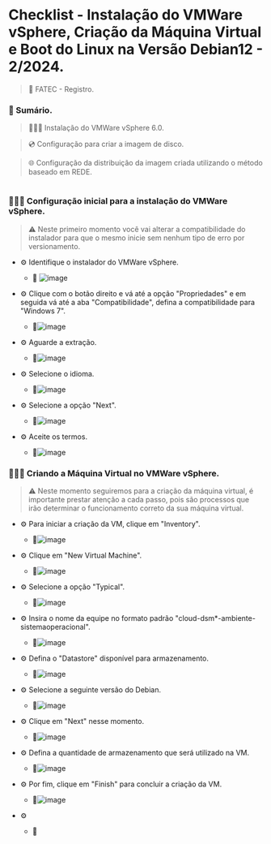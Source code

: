 <h1>Checklist - Instalação do VMWare vSphere, Criação da Máquina Virtual e Boot do Linux na Versão Debian12 - 2/2024.</h1>

> 📍 FATEC - Registro.

### 📃 Sumário.
> 👨🏽‍💻 Instalação do VMWare vSphere 6.0.

> 💿 Configuração para criar a imagem de disco.

> 🌐 Configuração da distribuição da imagem criada utilizando o método baseado em REDE.

#

### 👨🏽‍💻 Configuração inicial para a instalação do VMWare vSphere.
> ⚠️ Neste primeiro momento você vai alterar a compatibilidade do instalador para que o mesmo inicie sem nenhum tipo de erro por versionamento.
  
  + ⚙️ Identifique o instalador do VMWare vSphere.
    + 🔧 ![image](https://github.com/user-attachments/assets/14624843-eebe-4579-9263-4aa3db4edb21)

  + ⚙️ Clique com o botão direito e vá até a opção "Propriedades" e em seguida vá até a aba "Compatibilidade", defina a compatibilidade para "Windows 7".
    + 🔧![image](https://github.com/user-attachments/assets/2aa2ba20-4c5d-4bff-863c-28d5cdb91b5b)

  + ⚙️ Aguarde a extração.
      + 🔧![image](https://github.com/user-attachments/assets/6a1f8922-64db-4c3c-84c0-0636c8b4cf0d)
        
  + ⚙️ Selecione o idioma.
      + 🔧![image](https://github.com/user-attachments/assets/076d62aa-53a6-425b-b26d-f06fac54891b)
        
  + ⚙️ Selecione a opção "Next".
      + 🔧![image](https://github.com/user-attachments/assets/90f87562-c85a-4aa5-b554-469a403decd3)
        
  + ⚙️ Aceite os termos.
      + 🔧![image](https://github.com/user-attachments/assets/ae65865e-44a7-40ec-bd26-820d47ad6b01)

### 👨🏽‍💻 Criando a Máquina Virtual no VMWare vSphere.
> ⚠️ Neste momento seguiremos para a criação da máquina virtual, é importante prestar atenção a cada passo, pois são processos que irão determinar o funcionamento correto da sua máquina virtual.

  + ⚙️ Para iniciar a criação da VM, clique em "Inventory".
      + 🔧![image](https://github.com/user-attachments/assets/4c95e7c5-f316-4b83-9ac5-cf47135eeae9)
        
  + ⚙️ Clique em "New Virtual Machine".
      + 🔧![image](https://github.com/user-attachments/assets/ab5b87e0-a6ff-45f0-b0d5-b40960198de9)
        
  + ⚙️ Selecione a opção "Typical".
      + 🔧![image](https://github.com/user-attachments/assets/f0198453-6108-4064-b00c-a2a46becb4cd)
        
  + ⚙️ Insira o nome da equipe no formato padrão "cloud-dsm*-ambiente-sistemaoperacional".
      + 🔧![image](https://github.com/user-attachments/assets/0d8b16a8-51a8-45c1-8e9c-c030a6f5f020)

  + ⚙️ Defina o "Datastore" disponível para armazenamento.
      + 🔧![image](https://github.com/user-attachments/assets/2a3d539f-5e2b-4def-ba29-82bf1492a150)

  + ⚙️ Selecione a seguinte versão do Debian.
      + 🔧![image](https://github.com/user-attachments/assets/3a1a0a9e-df83-4309-8f68-1522bd44190d)

  + ⚙️ Clique em "Next" nesse momento.
      + 🔧![image](https://github.com/user-attachments/assets/5bcdbb8d-9038-4ab5-b58f-6d1bc41d4d03)

  + ⚙️ Defina a quantidade de armazenamento que será utilizado na VM.
      + 🔧![image](https://github.com/user-attachments/assets/d6300214-94ab-49c1-b654-256b26776a2b)

  + ⚙️ Por fim, clique em "Finish" para concluir a criação da VM.
      + 🔧![image](https://github.com/user-attachments/assets/4bf14376-8578-41ee-b8af-43a1fffee694)

  + ⚙️ 
      + 🔧
